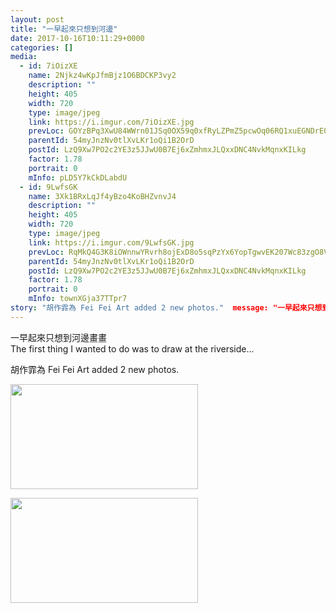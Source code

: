 ```yaml
---
layout: post
title: "一早起來只想到河邊" 
date: 2017-10-16T10:11:29+0000 
categories: [] 
media:
  - id: 7iOizXE
    name: 2Njkz4wKpJfmBjz1O6BDCKP3vy2
    description: ""   
    height: 405
    width: 720
    type: image/jpeg
    link: https://i.imgur.com/7iOizXE.jpg
    prevLoc: GOYzBPq3XwU84WWrn01JSq0OX59q0xfRyLZPmZ5pcwOq06RQ1xuEGNDrE0EQTXrpRqy1QJFE398Zpq0vSVgMLB34KLtPvyxkjYLKTqy1EYGV7gHwPKooBNj2hQXgJm9L0ZFZpQno6Kv1IN4loQDoQjf2q1NEBG6JCO0jxOJ36XIj11A7QXqEhAQx1RRrN9t3VMplv5NKs9YL7r0Rw7h4JPRz6qwVs8X2M7yYnQTolxRlDo0xuBJArr13JpiMAD4qn5EWiNg
    parentId: 54myJnzNv0tlXvLKr1oQi1B2OrD
    postId: LzQ9Xw7PO2c2YE3z5JJwU0B7Ej6xZmhmxJLQxxDNC4NvkMqnxKILkg
    factor: 1.78
    portrait: 0
    mInfo: pLD5Y7kCkDLabdU
  - id: 9LwfsGK
    name: 3Xk1BRxLqJf4yBzo4KoBHZvnvJ4
    description: ""   
    height: 405
    width: 720
    type: image/jpeg
    link: https://i.imgur.com/9LwfsGK.jpg
    prevLoc: RqMkQ4G3K8iOWnnwYRvrh8ojExD8o5sqPzYx6YopTgwvEK207Wc83zgO8V86IjyKoWPLkDTRyGXlvm9ZU7vL0ov03MUPpRR6RpZ1in1RZOADqyfVr1gxWEOQuGyLgJ9gxVUnk11Do7rmTRnqQR5xZ4Ipg41XjknNiDolmDExA2FqKK6oRBkjfR3Qw99g7gfQZ9L7LGN8uKrR1m0YnzCBr3YmL5ZGs5JJ3AO13PiLZmx9GGkYC20Anym4OPU5wBBx1qqjtKv
    parentId: 54myJnzNv0tlXvLKr1oQi1B2OrD
    postId: LzQ9Xw7PO2c2YE3z5JJwU0B7Ej6xZmhmxJLQxxDNC4NvkMqnxKILkg
    factor: 1.78
    portrait: 0
    mInfo: townXGja37TTpr7
story: "胡作霏為 Fei Fei Art added 2 new photos."  message: "一早起來只想到河邊畫畫  The first thing I wanted to do was to draw at the riverside..."
---
```


一早起來只想到河邊畫畫  
The first thing I wanted to do was to draw at the riverside...
 
 
[//]: #story:
胡作霏為 Fei Fei Art added 2 new photos.


[//]: #media:  
<a href="https://i.imgur.com/7iOizXE.jpg"><img src="https://i.imgur.com/7iOizXE.jpg" height="168" width="300" /></a> 
  

<a href="https://i.imgur.com/9LwfsGK.jpg"><img src="https://i.imgur.com/9LwfsGK.jpg" height="168" width="300" /></a> 
 
